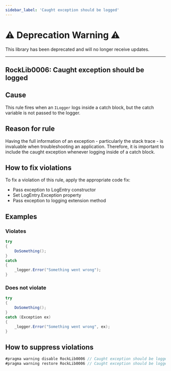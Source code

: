```yaml
---
sidebar_label: 'Caught exception should be logged'
---
```


# :warning: Deprecation Warning :warning:

This library has been deprecated and will no longer receive updates.

---

## RockLib0006: Caught exception should be logged

## Cause

This rule fires when an `ILogger` logs inside a catch block, but the catch variable is not passed to the logger.

## Reason for rule

Having the full information of an exception - particularly the stack trace - is invaluable when troubleshooting an application. Therefore, it is important to include the caught exception whenever logging inside of a catch block.

## How to fix violations

To fix a violation of this rule, apply the appropriate code fix:

- Pass exception to LogEntry constructor
- Set LogEntry.Exception property
- Pass exception to logging extension method

## Examples

### Violates

```csharp
try
{
    DoSomething();
}
catch
{
    _logger.Error("Something went wrong");
}
```

### Does not violate

```csharp
try
{
    DoSomething();
}
catch (Exception ex)
{
    _logger.Error("Something went wrong", ex);
}
```

## How to suppress violations

```csharp
#pragma warning disable RockLib0006 // Caught exception should be logged
#pragma warning restore RockLib0006 // Caught exception should be logged
```

